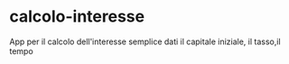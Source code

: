 # calcolo-interesse
App per il calcolo dell'interesse semplice dati il capitale iniziale, il tasso,il tempo
